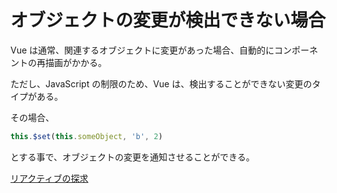 # オブジェクトの変更が検出できない場合

Vue は通常、関連するオブジェクトに変更があった場合、自動的にコンポーネントの再描画がかかる。

ただし、JavaScript の制限のため、Vue は、検出することができない変更のタイプがある。

その場合、

``` JavaScript
this.$set(this.someObject, 'b', 2)
```
とする事で、オブジェクトの変更を通知させることができる。

[リアクティブの探求](https://jp.vuejs.org/v2/guide/reactivity.html)

